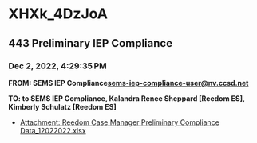 # XHXk_4DzJoA
## 443 Preliminary IEP Compliance
### Dec 2, 2022, 4:29:35 PM
**FROM: SEMS IEP Compliance<sems-iep-compliance-user@nv.ccsd.net>**

**TO: to SEMS IEP Compliance, Kalandra Renee Sheppard [Reedom ES], Kimberly Schulatz [Reedom ES]**






* [Attachment: Reedom Case Manager Preliminary Compliance Data_12022022.xlsx](XHXk_4DzJoA-attachment-1.xlsx)
